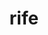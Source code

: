 ---
category: 4-letters
denotation: null
name: rife
reference_link: https://www.etymonline.com/word/rife
root_language: null
root_name: null
title: rife
type: free
word_sums:
- respelling: rife
  sum: 'Rife + '
---